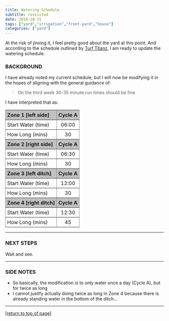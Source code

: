 ```yaml
---
title: Watering Schedule
subtitle: revisited
date: 2018-10-31
tags: ["yard","irrigation","front-yard","house"]
categories: ["yard"]
---
```


At the risk of jinxing it, I feel pretty good about the yard at this point.  And
according to the schedule outlined by [Turf Titanz](http://www.turftitanz.com/),
I am ready to update the watering schedule.<!--more-->

### BACKGROUND

I have already noted my current schedule, but I will now be modifying it in the
hopes of aligning with the general guidance of:

> On the third week 30-35 minute run times should be fine

I have interpreted that as:

<style type="text/css">
.tg  {border-collapse:collapse;border-spacing:0;width:50%;}
.tg td{padding:5px 5px;border-style:solid;border-width:1px;overflow:hidden;word-break:normal;border-color:grey;}
.tg th{font-weight:bold;padding:5px 5px;border-style:solid;border-width:1px;overflow:hidden;word-break:normal;border-color:grey;background-color:silver;}
.tg .tg-c3ow{border-color:inherit;text-align:center;vertical-align:top}
.tg .tg-0pky{border-color:inherit;text-align:left;vertical-align:top}
</style>
<table class="tg" align="center">
  <tr>
    <th class="tg-0pky">Zone 1 [left side]</th>
    <th class="tg-c3ow">Cycle A</th>
  </tr>
  <tr>
    <td class="tg-0pky">Start Water (time)</td>
    <td class="tg-c3ow">06:00</td>
  </tr>
  <tr>
    <td class="tg-0pky">How Long (mins)</td>
    <td class="tg-c3ow">30</td>
  </tr>
  <tr>
    <th class="tg-0pky">Zone 2 [right side]</th>
    <th class="tg-c3ow">Cycle A</th>
  </tr>
  <tr>
    <td class="tg-0pky">Start Water (time)</td>
    <td class="tg-c3ow">06:30</td>
  </tr>
  <tr>
    <td class="tg-0pky">How Long (mins)</td>
    <td class="tg-c3ow">30</td>
  </tr>
  <tr>
    <th class="tg-0pky">Zone 3 [left ditch]</th>
    <th class="tg-c3ow">Cycle A</th>
  </tr>
  <tr>
    <td class="tg-0pky">Start Water (time)</td>
    <td class="tg-c3ow">12:00</td>
  </tr>
  <tr>
    <td class="tg-0pky">How Long (mins)</td>
    <td class="tg-c3ow">30</td>
  </tr>
  <tr>
    <th class="tg-0pky">Zone 4 [right ditch]</th>
    <th class="tg-c3ow">Cycle A</th>
  </tr>
  <tr>
    <td class="tg-0pky">Start Water (time)</td>
    <td class="tg-c3ow">12:30</td>
  </tr>
  <tr>
    <td class="tg-0pky">How Long (mins)</td>
    <td class="tg-c3ow">45</td>
  </tr>
</table>

---

### NEXT STEPS

Wait and see.

---

### SIDE NOTES

* So basically, the modification is to only water once a day (Cycle A), but for
  twice as long 
* I cannot justify actually doing twice as long in Zone 4 because there is
  already standing water in the bottom of the ditch...

---

[[return to top of page]](#main-navbar)
